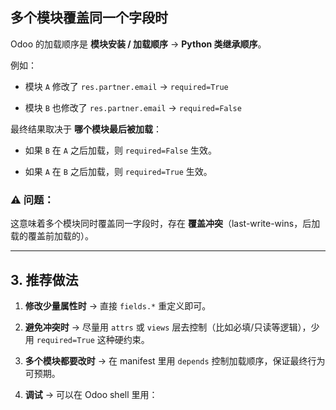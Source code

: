 ## 多个模块覆盖同一个字段时

Odoo 的加载顺序是 **模块安装 / 加载顺序** → **Python 类继承顺序**。

例如：

- 模块 `A` 修改了 `res.partner.email` → `required=True`
    
- 模块 `B` 也修改了 `res.partner.email` → `required=False`
    

最终结果取决于 **哪个模块最后被加载**：

- 如果 `B` 在 `A` 之后加载，则 `required=False` 生效。
    
- 如果 `A` 在 `B` 之后加载，则 `required=True` 生效。
    

### ⚠️ 问题：

这意味着多个模块同时覆盖同一字段时，存在 **覆盖冲突**（last-write-wins，后加载的覆盖前加载的）。

---

## 3. 推荐做法

1. **修改少量属性时** → 直接 `fields.*` 重定义即可。
    
2. **避免冲突时** → 尽量用 `attrs` 或 `views` 层去控制（比如必填/只读等逻辑），少用 `required=True` 这种硬约束。
    
3. **多个模块都要改时** → 在 manifest 里用 `depends` 控制加载顺序，保证最终行为可预期。
    
4. **调试** → 可以在 Odoo shell 里用：